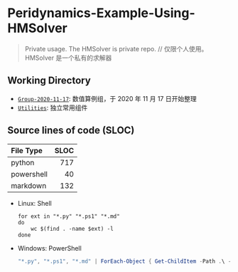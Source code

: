 # Peridynamics-Example-Using-HMSolver

> Private usage. The HMSolver is private repo. //
> 仅限个人使用。HMSolver 是一个私有的求解器

## Working Directory

* [`Group-2020-11-17`](https://github.com/polossk/Peridynamics-Example-Using-HMSolver/tree/main/Group-2020-11-17): 数值算例组，于 2020 年 11 月 17 日开始整理
* [`Utilities`](https://github.com/polossk/Peridynamics-Example-Using-HMSolver/tree/main/Utilities): 独立常用组件

## Source lines of code (SLOC)

| File Type  | SLOC |
| :--------- | ---: |
| python     |  717 |
| powershell |   40 |
| markdown   |  132 |

* Linux: Shell
   ```shell
   for ext in "*.py" "*.ps1" "*.md"
   do
       wc $(find . -name $ext) -l
   done
   ```
* Windows: PowerShell
   ```powershell
   "*.py", "*.ps1", "*.md" | ForEach-Object { Get-ChildItem -Path .\ -Recurse $_ | Get-Content | Measure-Object -Line }
   ```